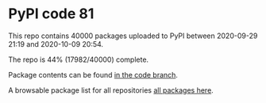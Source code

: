 # PyPI code 81

This repo contains 40000 packages uploaded to PyPI between 
2020-09-29 21:19 and 2020-10-09 20:54.

The repo is 44% (17982/40000) complete.

Package contents can be found [in the code branch](https://github.com/pypi-data/pypi-mirror-81/tree/code/packages).

A browsable package list for all repositories [all packages here](https://pypi-data.github.io/website/repositories/pypi-mirror-81).


